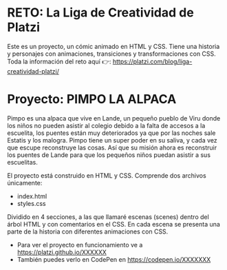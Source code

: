 # RETO: La Liga de Creatividad de Platzi
Este es un proyecto, un cómic animado en HTML y CSS. Tiene una historia y personajes con animaciones, transiciones y transformaciones con CSS.
Toda la información del reto aquí 👉: https://platzi.com/blog/liga-creatividad-platzi/
# Proyecto: PIMPO LA ALPACA
Pimpo es una alpaca que vive en Lande, un pequeño pueblo de Viru donde los niños no pueden asistir al colegio debido a la falta de accesos a la escuelita, los puentes están muy deteriorados ya que por las noches sale Estatis y los malogra. Pimpo tiene un super poder en su saliva, y cada vez que escupe reconstruye las cosas. Así que su misión ahora es reconstruir los puentes de Lande para que los pequeños niños puedan asistir a sus escuelitas.

El proyecto está construido en HTML y CSS. Comprende dos archivos únicamente:
- index.html
- styles.css

Dividido en 4 secciones, a las que llamaré escenas (scenes) dentro del árbol HTML y con comentarios en el CSS. En cada escena se presenta una parte de la historia con diferentes animaciones con CSS.

- Para ver el proyecto en funcionamiento ve a https://platzi.github.io/XXXXXX
- También puedes verlo en CodePen en https://codepen.io/XXXXXXX
